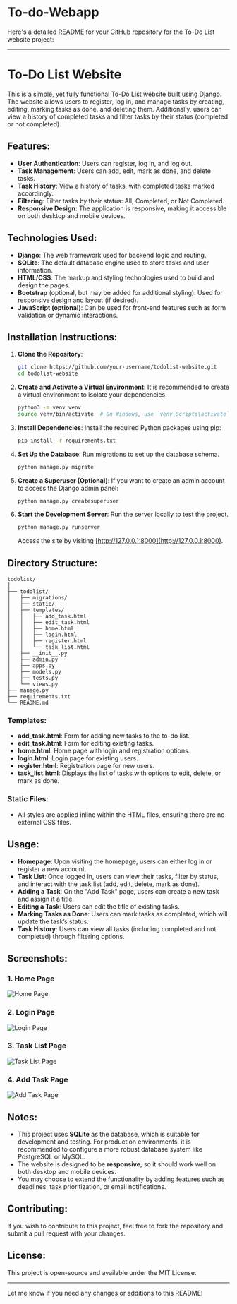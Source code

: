 # To-do-Webapp

Here's a detailed README for your GitHub repository for the To-Do List website project:

---

# To-Do List Website

This is a simple, yet fully functional To-Do List website built using Django. The website allows users to register, log in, and manage tasks by creating, editing, marking tasks as done, and deleting them. Additionally, users can view a history of completed tasks and filter tasks by their status (completed or not completed).

## Features:
- **User Authentication**: Users can register, log in, and log out.
- **Task Management**: Users can add, edit, mark as done, and delete tasks.
- **Task History**: View a history of tasks, with completed tasks marked accordingly.
- **Filtering**: Filter tasks by their status: All, Completed, or Not Completed.
- **Responsive Design**: The application is responsive, making it accessible on both desktop and mobile devices.

## Technologies Used:
- **Django**: The web framework used for backend logic and routing.
- **SQLite**: The default database engine used to store tasks and user information.
- **HTML/CSS**: The markup and styling technologies used to build and design the pages.
- **Bootstrap** (optional, but may be added for additional styling): Used for responsive design and layout (if desired).
- **JavaScript (optional)**: Can be used for front-end features such as form validation or dynamic interactions.

## Installation Instructions:

1. **Clone the Repository**:
   ```bash
   git clone https://github.com/your-username/todolist-website.git
   cd todolist-website
   ```

2. **Create and Activate a Virtual Environment**:
   It is recommended to create a virtual environment to isolate your dependencies.
   ```bash
   python3 -m venv venv
   source venv/bin/activate  # On Windows, use `venv\Scripts\activate`
   ```

3. **Install Dependencies**:
   Install the required Python packages using pip:
   ```bash
   pip install -r requirements.txt
   ```

4. **Set Up the Database**:
   Run migrations to set up the database schema.
   ```bash
   python manage.py migrate
   ```

5. **Create a Superuser (Optional)**:
   If you want to create an admin account to access the Django admin panel:
   ```bash
   python manage.py createsuperuser
   ```

6. **Start the Development Server**:
   Run the server locally to test the project.
   ```bash
   python manage.py runserver
   ```

   Access the site by visiting [http://127.0.0.1:8000](http://127.0.0.1:8000).

## Directory Structure:
```
todolist/
│
├── todolist/
│   ├── migrations/
│   ├── static/
│   ├── templates/
│   │   ├── add_task.html
│   │   ├── edit_task.html
│   │   ├── home.html
│   │   ├── login.html
│   │   ├── register.html
│   │   └── task_list.html
│   ├── __init__.py
│   ├── admin.py
│   ├── apps.py
│   ├── models.py
│   ├── tests.py
│   └── views.py
├── manage.py
├── requirements.txt
└── README.md
```

### Templates:
- **add_task.html**: Form for adding new tasks to the to-do list.
- **edit_task.html**: Form for editing existing tasks.
- **home.html**: Home page with login and registration options.
- **login.html**: Login page for existing users.
- **register.html**: Registration page for new users.
- **task_list.html**: Displays the list of tasks with options to edit, delete, or mark as done.

### Static Files:
- All styles are applied inline within the HTML files, ensuring there are no external CSS files.

## Usage:

- **Homepage**: Upon visiting the homepage, users can either log in or register a new account.
- **Task List**: Once logged in, users can view their tasks, filter by status, and interact with the task list (add, edit, delete, mark as done).
- **Adding a Task**: On the "Add Task" page, users can create a new task and assign it a title.
- **Editing a Task**: Users can edit the title of existing tasks.
- **Marking Tasks as Done**: Users can mark tasks as completed, which will update the task’s status.
- **Task History**: Users can view all tasks (including completed and not completed) through filtering options.

## Screenshots:
### 1. Home Page
![Home Page](screenshots/home.png)

### 2. Login Page
![Login Page](screenshots/login.png)

### 3. Task List Page
![Task List Page](screenshots/task_list.png)

### 4. Add Task Page
![Add Task Page](screenshots/add_task.png)

## Notes:
- This project uses **SQLite** as the database, which is suitable for development and testing. For production environments, it is recommended to configure a more robust database system like PostgreSQL or MySQL.
- The website is designed to be **responsive**, so it should work well on both desktop and mobile devices.
- You may choose to extend the functionality by adding features such as deadlines, task prioritization, or email notifications.

## Contributing:
If you wish to contribute to this project, feel free to fork the repository and submit a pull request with your changes.

## License:
This project is open-source and available under the MIT License.

---

Let me know if you need any changes or additions to this README!
